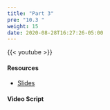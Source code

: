 ```yaml
---
title: "Part 3"
pre: "10.3 "
weight: 15
date: 2020-08-28T16:27:26-05:00
---
```


{{< youtube  >}}

<!-- CIS 115: https://youtu.be/ -->

#### Resources
* [Slides](/1-cc110/10-internethistory/slides/10-History_of_the_Internet.pdf)

#### Video Script

